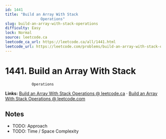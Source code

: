 ```yaml
--- 
id: 1441
title: "Build an Array With Stack
                Operations"
slug: build-an-array-with-stack-operations
difficulty: Easy
lock: Normal
source: leetcode.ca
leetcode_ca_url: https://leetcode.ca/all/1441.html
leetcode_url: https://leetcode.com/problems/build-an-array-with-stack-operations/
---
```


# 1441. Build an Array With Stack
                Operations

**Links:** [Build an Array With Stack
                Operations @ leetcode.ca](https://leetcode.ca/all/1441.html) · [Build an Array With Stack
                Operations @ leetcode.com](https://leetcode.com/problems/build-an-array-with-stack-operations/)

## Notes
- TODO: Approach
- TODO: Time / Space Complexity
